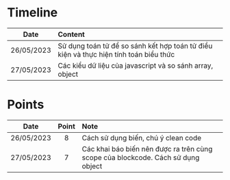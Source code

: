 # Timeline

|Date|Content|
|:---:|:---|
|26/05/2023|Sử dụng toán tử để so sánh kết hợp toán tử điều kiện và thực hiện tính toán biểu thức|
|27/05/2023|Các kiểu dữ liệu của javascript và so sánh array, object|


# Points

|Date|Point|Note|
|:---:|:---:|:---|
|26/05/2023|8|Cách sử dụng biến, chú ý clean code|
|27/05/2023|7|Các khai báo biến nên được ra trên cùng scope của blockcode. Cách sử dụng object|
